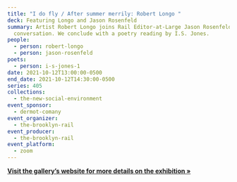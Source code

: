 ```yaml
---
title: "I do fly / After summer merrily: Robert Longo "
deck: Featuring Longo and Jason Rosenfeld
summary: Artist Robert Longo joins Rail Editor-at-Large Jason Rosenfeld for a
  conversation. We conclude with a poetry reading by I.S. Jones.
people:
  - person: robert-longo
  - person: jason-rosenfeld
poets:
  - person: i-s-jones-1
date: 2021-10-12T13:00:00-0500
end_date: 2021-10-12T14:30:00-0500
series: 405
collections:
  - the-new-social-environment
event_sponsor:
  - dermot-comany
event_organizer:
  - the-brooklyn-rail
event_producer:
  - the-brooklyn-rail
event_platform:
  - zoom
---
```

**[Visit the gallery’s website for more details on the exhibition »](https://www.pacegallery.com/exhibitions/robert-longo/)**